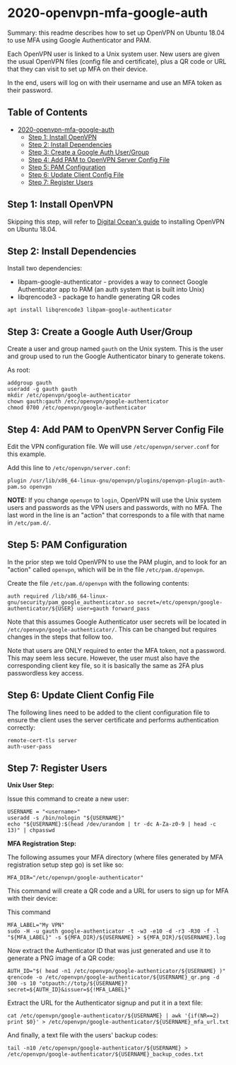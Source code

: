 # 2020-openvpn-mfa-google-auth

Summary: this readme describes how to set up OpenVPN on Ubuntu 18.04
to use MFA using Google Authenticator and PAM.

Each OpenVPN user is linked to a Unix system user. New users are given
the usual OpenVPN files (config file and certificate), plus a QR code
or URL that they can visit to set up MFA on their device.

In the end, users will log on with their username and use an MFA token
as their password.


## Table of Contents

* [2020\-openvpn\-mfa\-google\-auth](#2020-openvpn-mfa-google-auth)
    * [Step 1: Install OpenVPN](#step-1-install-openvpn)
    * [Step 2: Install Dependencies](#step-2-install-dependencies)
    * [Step 3: Create a Google Auth User/Group](#step-3-create-a-google-auth-usergroup)
    * [Step 4: Add PAM to OpenVPN Server Config File](#step-4-add-pam-to-openvpn-server-config-file)
    * [Step 5: PAM Configuration](#step-5-pam-configuration)
    * [Step 6: Update Client Config File](#step-6-update-client-config-file)
    * [Step 7: Register Users](#step-7-register-users)


## Step 1: Install OpenVPN

Skipping this step, will refer to [Digital Ocean's
guide](https://www.digitalocean.com/community/tutorials/how-to-set-up-an-openvpn-server-on-ubuntu-18-04)
to installing OpenVPN on Ubuntu 18.04.


## Step 2: Install Dependencies

Install two dependencies:

* libpam-google-authenticator - provides a way to connect Google Authenticator app
  to PAM (an auth system that is built into Unix)
* libqrencode3 - package to handle generating QR codes

```
apt install libqrencode3 libpam-google-authenticator
```


## Step 3: Create a Google Auth User/Group

Create a user and group named `gauth` on the Unix system. This is the user and group
used to run the Google Authenticator binary to generate tokens.

As root:

```
addgroup gauth
useradd -g gauth gauth
mkdir /etc/openvpn/google-authenticator
chown gauth:gauth /etc/openvpn/google-authenticator
chmod 0700 /etc/openvpn/google-authenticator
```


## Step 4: Add PAM to OpenVPN Server Config File

Edit the VPN configuration file. We will use `/etc/openvpn/server.conf`
for this example.

Add this line to `/etc/openvpn/server.conf`:

```
plugin /usr/lib/x86_64-linux-gnu/openvpn/plugins/openvpn-plugin-auth-pam.so openvpn
```

**NOTE:** If you change `openvpn` to `login`, OpenVPN will use the Unix
system users and passwords as the VPN users and passwords, with no MFA.
The last word in the line is an "action" that corresponds to a file with
that name in `/etc/pam.d/`.


## Step 5: PAM Configuration

In the prior step we told OpenVPN to use the PAM plugin, and to look for
an "action" called `openvpn`, which will be in the file `/etc/pam.d/openvpn`.

Create the file `/etc/pam.d/openvpn` with the following contents:

```
auth required /lib/x86_64-linux-gnu/security/pam_google_authenticator.so secret=/etc/openvpn/google-authenticator/${USER} user=gauth forward_pass
```

Note that this assumes Google Authenticator user secrets will be located in 
`/etc/openvpn/google-authenticator/`. This can be changed but requires changes
in the steps that follow too.

Note that users are ONLY required to enter the MFA token, not a password. This may seem less secure.
However, the user must also have the corresponding client key file, so it is basically the same as 2FA
plus passwordless key access.


## Step 6: Update Client Config File

The following lines need to be added to the client configuration file to ensure
the client uses the server certificate and performs authentication correctly:

```
remote-cert-tls server
auth-user-pass
```

## Step 7: Register Users

**Unix User Step:**

Issue this command to create a new user:

```
USERNAME = "<username>"
useradd -s /bin/nologin "${USERNAME}"
echo "${USERNAME}:$(head /dev/urandom | tr -dc A-Za-z0-9 | head -c 13)" | chpasswd
```

**MFA Registration Step:**

The following assumes your MFA directory (where files generated by MFA registration setup step go) is set like so:

```
MFA_DIR="/etc/openvpn/google-authenticator"
```

This command will create a QR code and a URL for users to sign up for MFA with their device:

This command 

```
MFA_LABEL="My VPN"
sudo -H -u gauth google-authenticator -t -w3 -e10 -d -r3 -R30 -f -l "${MFA_LABEL}" -s ${MFA_DIR}/${USERNAME} > ${MFA_DIR}/${USERNAME}.log
```

Now extract the Authenticator ID that was just generated and use it to generate a PNG image of a QR code:

```
AUTH_ID="$( head -n1 /etc/openvpn/google-authenticator/${USERNAME} )"
qrencode -o /etc/openvpn/google-authenticator/${USERNAME}_qr.png -d 300 -s 10 "otpauth://totp/${USERNAME}?secret=${AUTH_ID}&issuer=${!MFA_LABEL}"
```

Extract the URL for the Authenticator signup and put it in a text file:

```
cat /etc/openvpn/google-authenticator/${USERNAME} | awk '{if(NR==2) print $0}' > /etc/openvpn/google-authenticator/${USERNAME}_mfa_url.txt
```

And finally, a text file with the users' backup codes:

```
tail -n10 /etc/openvpn/google-authenticator/${USERNAME} > /etc/openvpn/google-authenticator/${USERNAME}_backup_codes.txt
```

